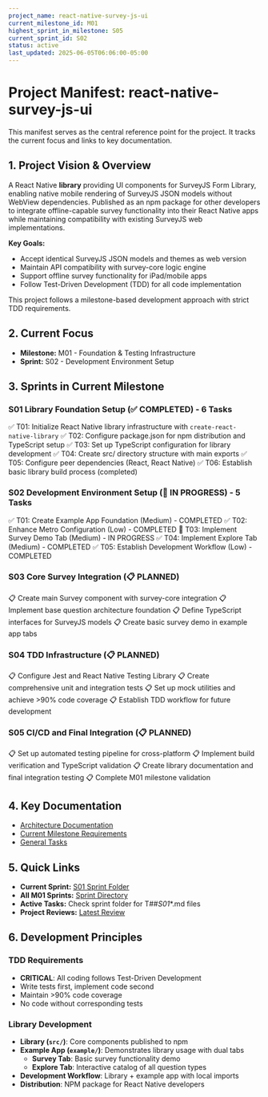 ```yaml
---
project_name: react-native-survey-js-ui
current_milestone_id: M01
highest_sprint_in_milestone: S05
current_sprint_id: S02
status: active
last_updated: 2025-06-05T06:06:00-05:00
---
```


# Project Manifest: react-native-survey-js-ui

This manifest serves as the central reference point for the project. It tracks the current focus and links to key documentation.

## 1. Project Vision & Overview

A React Native **library** providing UI components for SurveyJS Form Library, enabling native mobile rendering of SurveyJS JSON models without WebView dependencies. Published as an npm package for other developers to integrate offline-capable survey functionality into their React Native apps while maintaining compatibility with existing SurveyJS web implementations.

**Key Goals:**
- Accept identical SurveyJS JSON models and themes as web version
- Maintain API compatibility with survey-core logic engine  
- Support offline survey functionality for iPad/mobile apps
- Follow Test-Driven Development (TDD) for all code implementation

This project follows a milestone-based development approach with strict TDD requirements.

## 2. Current Focus

- **Milestone:** M01 - Foundation & Testing Infrastructure
- **Sprint:** S02 - Development Environment Setup

## 3. Sprints in Current Milestone

### S01 Library Foundation Setup (✅ COMPLETED) - 6 Tasks
✅ T01: Initialize React Native library infrastructure with `create-react-native-library`
✅ T02: Configure package.json for npm distribution and TypeScript setup
✅ T03: Set up TypeScript configuration for library development
✅ T04: Create src/ directory structure with main exports
✅ T05: Configure peer dependencies (React, React Native)
✅ T06: Establish basic library build process (completed)

### S02 Development Environment Setup (🔄 IN PROGRESS) - 5 Tasks
✅ T01: Create Example App Foundation (Medium) - COMPLETED
✅ T02: Enhance Metro Configuration (Low) - COMPLETED
🔄 T03: Implement Survey Demo Tab (Medium) - IN PROGRESS
✅ T04: Implement Explore Tab (Medium) - COMPLETED
✅ T05: Establish Development Workflow (Low) - COMPLETED

### S03 Core Survey Integration (📋 PLANNED)
📋 Create main Survey component with survey-core integration
📋 Implement base question architecture foundation
📋 Define TypeScript interfaces for SurveyJS models
📋 Create basic survey demo in example app tabs

### S04 TDD Infrastructure (📋 PLANNED)
📋 Configure Jest and React Native Testing Library
📋 Create comprehensive unit and integration tests
📋 Set up mock utilities and achieve >90% code coverage
📋 Establish TDD workflow for future development

### S05 CI/CD and Final Integration (📋 PLANNED)
📋 Set up automated testing pipeline for cross-platform
📋 Implement build verification and TypeScript validation
📋 Create library documentation and final integration testing
📋 Complete M01 milestone validation

## 4. Key Documentation

- [Architecture Documentation](./01_PROJECT_DOCS/ARCHITECTURE.md)
- [Current Milestone Requirements](./02_REQUIREMENTS/M01_Foundation_and_Testing/)
- [General Tasks](./04_GENERAL_TASKS/)

## 5. Quick Links

- **Current Sprint:** [S01 Sprint Folder](./03_SPRINTS/S01_M01_Library_Foundation/)
- **All M01 Sprints:** [Sprint Directory](./03_SPRINTS/)
- **Active Tasks:** Check sprint folder for T##_S01_*.md files
- **Project Reviews:** [Latest Review](./10_STATE_OF_PROJECT/)

## 6. Development Principles

### TDD Requirements
- **CRITICAL**: All coding follows Test-Driven Development
- Write tests first, implement code second
- Maintain >90% code coverage
- No code without corresponding tests

### Library Development
- **Library (`src/`)**: Core components published to npm
- **Example App (`example/`)**: Demonstrates library usage with dual tabs
  - **Survey Tab**: Basic survey functionality demo  
  - **Explore Tab**: Interactive catalog of all question types
- **Development Workflow**: Library + example app with local imports
- **Distribution**: NPM package for React Native developers
